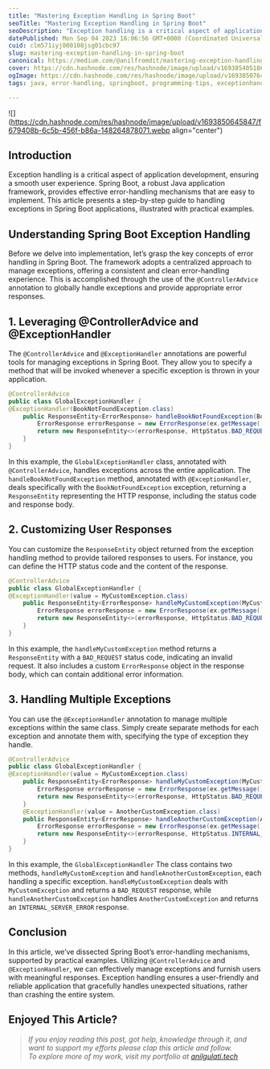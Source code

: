 ```yaml
---
title: "Mastering Exception Handling in Spring Boot"
seoTitle: "Mastering Exception Handling in Spring Boot"
seoDescription: "Exception handling is a critical aspect of application development, ensuring a smooth user experience. Spring Boot, a robust Java application framework, pro"
datePublished: Mon Sep 04 2023 18:06:56 GMT+0000 (Coordinated Universal Time)
cuid: clm571iyj000108jsg01cbc97
slug: mastering-exception-handling-in-spring-boot
canonical: https://medium.com/@anilfromdit/mastering-exception-handling-in-spring-boot-33d74a1dfc9e
cover: https://cdn.hashnode.com/res/hashnode/image/upload/v1693854051864/95945226-9724-4407-a564-4dffb7c07192.webp
ogImage: https://cdn.hashnode.com/res/hashnode/image/upload/v1693850764039/199e11dd-1e64-4d72-b5b1-4cf2764e15db.webp
tags: java, error-handling, springboot, programming-tips, exceptionhandling

---
```


![](https://cdn.hashnode.com/res/hashnode/image/upload/v1693850645847/f679408b-6c5b-456f-b86a-148264878071.webp align="center")

## **Introduction**

Exception handling is a critical aspect of application development, ensuring a smooth user experience. Spring Boot, a robust Java application framework, provides effective error-handling mechanisms that are easy to implement. This article presents a step-by-step guide to handling exceptions in Spring Boot applications, illustrated with practical examples.

## **Understanding Spring Boot Exception Handling**

Before we delve into implementation, let’s grasp the key concepts of error handling in Spring Boot. The framework adopts a centralized approach to manage exceptions, offering a consistent and clean error-handling experience. This is accomplished through the use of the `@ControllerAdvice` annotation to globally handle exceptions and provide appropriate error responses.

## **1\. Leveraging @ControllerAdvice and @ExceptionHandler**

The `@ControllerAdvice` and `@ExceptionHandler` annotations are powerful tools for managing exceptions in Spring Boot. They allow you to specify a method that will be invoked whenever a specific exception is thrown in your application.

```java
@ControllerAdvice
public class GlobalExceptionHandler {
@ExceptionHandler(BookNotFoundException.class)
    public ResponseEntity<ErrorResponse> handleBookNotFoundException(BookNotFoundException ex) {
        ErrorResponse errorResponse = new ErrorResponse(ex.getMessage());
        return new ResponseEntity<>(errorResponse, HttpStatus.BAD_REQUEST);
    }
}
```

In this example, the `GlobalExceptionHandler` class, annotated with `@ControllerAdvice`, handles exceptions across the entire application. The `handleBookNotFoundException` method, annotated with `@ExceptionHandler`, deals specifically with the `BookNotFoundException` exception, returning a `ResponseEntity` representing the HTTP response, including the status code and response body.

## **2\. Customizing User Responses**

You can customize the `ResponseEntity` object returned from the exception handling method to provide tailored responses to users. For instance, you can define the HTTP status code and the content of the response.

```java
@ControllerAdvice
public class GlobalExceptionHandler {
@ExceptionHandler(value = MyCustomException.class)
    public ResponseEntity<ErrorResponse> handleMyCustomException(MyCustomException ex) {
        ErrorResponse errorResponse = new ErrorResponse(ex.getMessage());
        return new ResponseEntity<>(errorResponse, HttpStatus.BAD_REQUEST);
    }
}
```

In this example, the `handleMyCustomException` method returns a `ResponseEntity` with a `BAD_REQUEST` status code, indicating an invalid request. It also includes a custom `ErrorResponse` object in the response body, which can contain additional error information.

## **3\. Handling Multiple Exceptions**

You can use the `@ExceptionHandler` annotation to manage multiple exceptions within the same class. Simply create separate methods for each exception and annotate them with, specifying the type of exception they handle.

```java
@ControllerAdvice
public class GlobalExceptionHandler {
@ExceptionHandler(value = MyCustomException.class)
    public ResponseEntity<ErrorResponse> handleMyCustomException(MyCustomException ex) {
        ErrorResponse errorResponse = new ErrorResponse(ex.getMessage());
        return new ResponseEntity<>(errorResponse, HttpStatus.BAD_REQUEST);
    }
    @ExceptionHandler(value = AnotherCustomException.class)
    public ResponseEntity<ErrorResponse> handleAnotherCustomException(AnotherCustomException ex) {
        ErrorResponse errorResponse = new ErrorResponse(ex.getMessage());
        return new ResponseEntity<>(errorResponse, HttpStatus.INTERNAL_SERVER_ERROR);
    }
}
```

In this example, the `GlobalExceptionHandler` The class contains two methods, `handleMyCustomException` and `handleAnotherCustomException`, each handling a specific exception. `handleMyCustomException` deals with `MyCustomException` and returns a `BAD_REQUEST` response, while `handleAnotherCustomException` handles `AnotherCustomException` and returns an `INTERNAL_SERVER_ERROR` response.

## **Conclusion**

In this article, we’ve dissected Spring Boot’s error-handling mechanisms, supported by practical examples. Utilizing `@ControllerAdvice` and `@ExceptionHandler`, we can effectively manage exceptions and furnish users with meaningful responses. Exception handling ensures a user-friendly and reliable application that gracefully handles unexpected situations, rather than crashing the entire system.

## **Enjoyed This Article?**

> *If you enjoy reading this post, got help, knowledge through it, and want to support my efforts please clap this article and follow.  
> To explore more of my work, visit my portfolio at* [*anilgulati.tech*](http://anilgulati.tech?utmSource=hashnode&article=mastering-exception-handling-in-spring-boot)